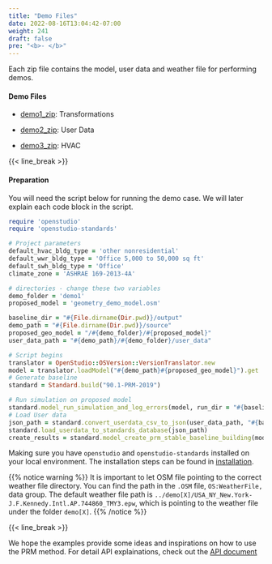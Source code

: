 ```yaml
---
title: "Demo Files"
date: 2022-08-16T13:04:42-07:00
weight: 241
draft: false
pre: "<b>- </b>"
---
```


Each zip file contains the model, user data and weather file for performing demos.

#### **Demo Files**

- [demo1_zip](/BEM-for-PRM/get_start/demo/quick_start.files/demo1.zip): Transformations

- [demo2_zip](/BEM-for-PRM/get_start/demo/quick_start.files/demo2.zip): User Data

- [demo3_zip](/BEM-for-PRM/get_start/demo/quick_start.files/demo3.zip): HVAC

{{< line_break >}}
#### **Preparation**

You will need the script below for running the demo case. We will later explain each code block in the script.

```Ruby
require 'openstudio'
require 'openstudio-standards'

# Project parameters
default_hvac_bldg_type = 'other nonresidential'
default_wwr_bldg_type = 'Office 5,000 to 50,000 sq ft'
default_swh_bldg_type = 'Office'
climate_zone = 'ASHRAE 169-2013-4A'

# directories - change these two variables
demo_folder = 'demo1'
proposed_model = 'geometry_demo_model.osm'

baseline_dir = "#{File.dirname(Dir.pwd)}/output"
demo_path = "#{File.dirname(Dir.pwd)}/source"
proposed_geo_model = "/#{demo_folder}/#{proposed_model}"
user_data_path = "#{demo_path}/#{demo_folder}/user_data"

# Script begins
translator = OpenStudio::OSVersion::VersionTranslator.new
model = translator.loadModel("#{demo_path}#{proposed_geo_model}").get
# Generate baseline
standard = Standard.build("90.1-PRM-2019")

# Run simulation on proposed model
standard.model_run_simulation_and_log_errors(model, run_dir = "#{baseline_dir}/PROP")
# Load User data
json_path = standard.convert_userdata_csv_to_json(user_data_path, "#{baseline_dir}")
standard.load_userdata_to_standards_database(json_path)
create_results = standard.model_create_prm_stable_baseline_building(model, climate_zone, default_hvac_bldg_type, default_wwr_bldg_type, default_swh_bldg_type, baseline_dir, unmet_load_hours_check=false)
```

Making sure you have `openstudio` and `openstudio-standards` installed on your local environment. The installation steps can be found in [installation](../installation).

{{% notice warning %}}
It is important to let OSM file pointing to the correct weather file directory. You can find the path in the `.OSM` file, `OS:WeatherFile,` data group. The default weather file path is `../demo[X]/USA_NY_New.York-J.F.Kennedy.Intl.AP.744860_TMY3.epw`, which is pointing to the weather file under the folder `demo[X]`.
{{% /notice %}}

{{< line_break >}}

We hope the examples provide some ideas and inspirations on how to use the PRM method. For detail API explainations, check out the [API document](../../../user_guide/prm_api_ref/baseline_generation_api/)